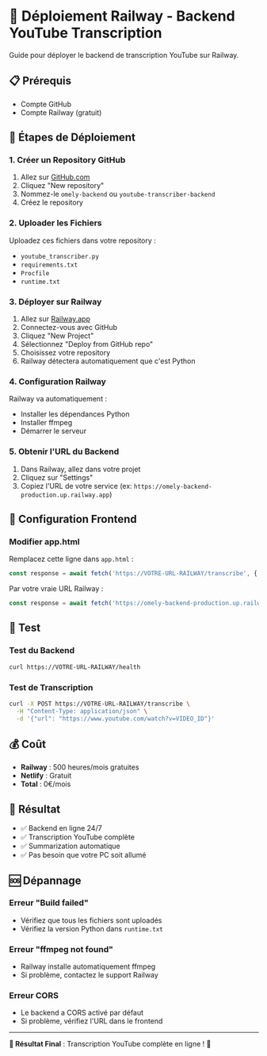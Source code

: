 # 🚀 Déploiement Railway - Backend YouTube Transcription

Guide pour déployer le backend de transcription YouTube sur Railway.

## 📋 Prérequis

- Compte GitHub
- Compte Railway (gratuit)

## 🎯 Étapes de Déploiement

### **1. Créer un Repository GitHub**

1. Allez sur [GitHub.com](https://github.com)
2. Cliquez "New repository"
3. Nommez-le `omely-backend` ou `youtube-transcriber-backend`
4. Créez le repository

### **2. Uploader les Fichiers**

Uploadez ces fichiers dans votre repository :
- `youtube_transcriber.py`
- `requirements.txt`
- `Procfile`
- `runtime.txt`

### **3. Déployer sur Railway**

1. Allez sur [Railway.app](https://railway.app)
2. Connectez-vous avec GitHub
3. Cliquez "New Project"
4. Sélectionnez "Deploy from GitHub repo"
5. Choisissez votre repository
6. Railway détectera automatiquement que c'est Python

### **4. Configuration Railway**

Railway va automatiquement :
- Installer les dépendances Python
- Installer ffmpeg
- Démarrer le serveur

### **5. Obtenir l'URL du Backend**

1. Dans Railway, allez dans votre projet
2. Cliquez sur "Settings"
3. Copiez l'URL de votre service (ex: `https://omely-backend-production.up.railway.app`)

## 🔧 Configuration Frontend

### **Modifier app.html**

Remplacez cette ligne dans `app.html` :
```javascript
const response = await fetch('https://VOTRE-URL-RAILWAY/transcribe', {
```

Par votre vraie URL Railway :
```javascript
const response = await fetch('https://omely-backend-production.up.railway.app/transcribe', {
```

## 🧪 Test

### **Test du Backend**
```bash
curl https://VOTRE-URL-RAILWAY/health
```

### **Test de Transcription**
```bash
curl -X POST https://VOTRE-URL-RAILWAY/transcribe \
  -H "Content-Type: application/json" \
  -d '{"url": "https://www.youtube.com/watch?v=VIDEO_ID"}'
```

## 💰 Coût

- **Railway** : 500 heures/mois gratuites
- **Netlify** : Gratuit
- **Total** : 0€/mois

## 🎉 Résultat

- ✅ Backend en ligne 24/7
- ✅ Transcription YouTube complète
- ✅ Summarization automatique
- ✅ Pas besoin que votre PC soit allumé

## 🆘 Dépannage

### **Erreur "Build failed"**
- Vérifiez que tous les fichiers sont uploadés
- Vérifiez la version Python dans `runtime.txt`

### **Erreur "ffmpeg not found"**
- Railway installe automatiquement ffmpeg
- Si problème, contactez le support Railway

### **Erreur CORS**
- Le backend a CORS activé par défaut
- Si problème, vérifiez l'URL dans le frontend

---

**🎯 Résultat Final** : Transcription YouTube complète en ligne ! 🚀
